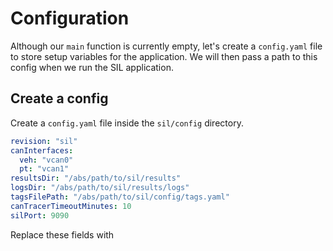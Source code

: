 # Configuration

Although our `main` function is currently empty, let's create a `config.yaml` file to store setup variables for the application. We will then pass a path to this config when we run the SIL application.

## Create a config

Create a `config.yaml` file inside the `sil/config` directory.

```yaml
revision: "sil"
canInterfaces:
  veh: "vcan0"
  pt: "vcan1"
resultsDir: "/abs/path/to/sil/results"
logsDir: "/abs/path/to/sil/results/logs"
tagsFilePath: "/abs/path/to/sil/config/tags.yaml"
canTracerTimeoutMinutes: 10
silPort: 9090
```

Replace these fields with 